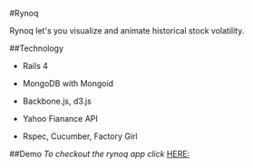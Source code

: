 #Rynoq

Rynoq let's you visualize and animate historical stock volatility.

##Technology

* Rails 4

* MongoDB with Mongoid

* Backbone.js, d3.js

* Yahoo Fianance API

* Rspec, Cucumber, Factory Girl

##Demo
_To checkout the rynoq app click_
[HERE:](http://rynoq.com/)
